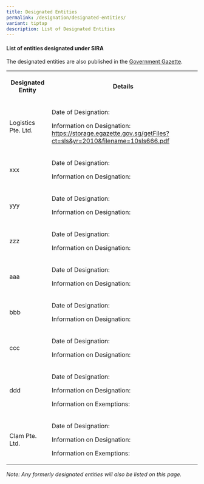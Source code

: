 ```yaml
---
title: Designated Entities
permalink: /designation/designated-entities/
variant: tiptap
description: List of Designated Entities
---
```

<h4><strong>List of entities designated under SIRA</strong></h4>
<p>The designated entities are also published in the <a href="https://www.egazette.com.sg/" rel="noopener noreferrer nofollow" target="_blank">Government Gazette</a>.</p>
<table style="minWidth: 50px">
<colgroup>
<col>
<col>
</colgroup>
<tbody>
<tr>
<th rowspan="1" colspan="1">
<p>Designated Entity</p>
</th>
<th rowspan="1" colspan="1">
<p>Details</p>
</th>
</tr>
<tr>
<td rowspan="1" colspan="1">
<p>Logistics Pte. Ltd.</p>
</td>
<td rowspan="1" colspan="1">
<p>Date of Designation:</p>
<p></p>
<p></p>
<p>Information on Designation: <a href="https://storage.egazette.gov.sg/getFiles?ct=sls&amp;yr=2010&amp;filename=10sls666.pdf" rel="noopener noreferrer nofollow" target="_blank">https://storage.egazette.gov.sg/getFiles?ct=sls&amp;yr=2010&amp;filename=10sls666.pdf</a>
</p>
<p></p>
<p></p>
</td>
</tr>
<tr>
<td rowspan="1" colspan="1">
<p>xxx</p>
</td>
<td rowspan="1" colspan="1">
<p>Date of Designation:</p>
<p></p>
<p></p>
<p>Information on Designation:</p>
<p></p>
<p></p>
</td>
</tr>
<tr>
<td rowspan="1" colspan="1">
<p>yyy</p>
</td>
<td rowspan="1" colspan="1">
<p>Date of Designation:</p>
<p></p>
<p></p>
<p>Information on Designation:</p>
<p></p>
<p></p>
</td>
</tr>
<tr>
<td rowspan="1" colspan="1">
<p>zzz</p>
</td>
<td rowspan="1" colspan="1">
<p>Date of Designation:</p>
<p></p>
<p></p>
<p>Information on Designation:</p>
<p></p>
<p></p>
</td>
</tr>
<tr>
<td rowspan="1" colspan="1">
<p>aaa</p>
</td>
<td rowspan="1" colspan="1">
<p>Date of Designation:</p>
<p></p>
<p></p>
<p>Information on Designation:</p>
<p></p>
<p></p>
</td>
</tr>
<tr>
<td rowspan="1" colspan="1">
<p>bbb</p>
</td>
<td rowspan="1" colspan="1">
<p>Date of Designation:</p>
<p></p>
<p></p>
<p>Information on Designation:</p>
<p></p>
<p></p>
</td>
</tr>
<tr>
<td rowspan="1" colspan="1">
<p>ccc</p>
</td>
<td rowspan="1" colspan="1">
<p>Date of Designation:</p>
<p></p>
<p></p>
<p>Information on Designation:</p>
<p></p>
<p></p>
</td>
</tr>
<tr>
<td rowspan="1" colspan="1">
<p>ddd</p>
</td>
<td rowspan="1" colspan="1">
<p>Date of Designation:</p>
<p></p>
<p></p>
<p>Information on Designation:</p>
<p></p>
<p></p>
<p>Information on Exemptions:</p>
<p></p>
<p></p>
</td>
</tr>
<tr>
<td rowspan="1" colspan="1">
<p>Clam Pte. Ltd.</p>
</td>
<td rowspan="1" colspan="1">
<p>Date of Designation:</p>
<p></p>
<p></p>
<p>Information on Designation:</p>
<p></p>
<p></p>
<p>Information on Exemptions:</p>
<p></p>
<p></p>
</td>
</tr>
</tbody>
</table>
<p><em>Note: Any formerly designated entities will also be listed on this page.</em>
</p>